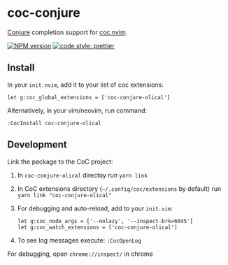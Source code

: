 # coc-conjure

[Conjure][] completion support for [coc.nvim][].

[![NPM version](https://img.shields.io/npm/v/coc-conjure-olical.svg?style=for-the-badge)](https://www.npmjs.com/package/coc-conjure-olical)
[![code style: prettier](https://img.shields.io/badge/code_style-prettier-ff69b4.svg?style=for-the-badge)](https://github.com/prettier/prettier)

## Install

In your `init.nvim`, add it to your list of coc extensions:

```viml
let g:coc_global_extensions = ['coc-conjure-olical']
```

Alternatively, in your vim/neovim, run command:

```viml
:CocInstall coc-conjure-olical
```

## Development

Link the package to the CoC project:

1. In `coc-conjure-olical` directoy run `yarn link`
1. In CoC extensions directory (`~/.config/coc/extensions` by default) run
   `yarn link "coc-conjure-olical"`
1. For debugging and auto-reload, add to your `init.vim`:

   ```viml
   let g:coc_node_args = ['--nolazy', '--inspect-brk=6045']
   let g:coc_watch_extensions = ['coc-conjure-olical']
   ```

1. To see log messages execute: `:CocOpenLog`

For debugging, open `chrome://inspect/` in chrome

[conjure]: https://github.com/Olical/conjure
[coc.nvim]: https://github.com/neoclide/coc.nvim
